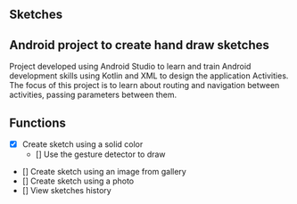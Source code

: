 ## Sketches 

## Android project to create hand draw sketches

Project developed using Android Studio to learn and train Android development skills using Kotlin and XML to design the application Activities. The focus of this project is to learn about routing and navigation between activities, passing parameters between them.

## Functions

- [x] Create sketch using a solid color
    - [] Use the gesture detector to draw
- [] Create sketch using an image from gallery
- [] Create sketch using a photo
- [] View sketches history